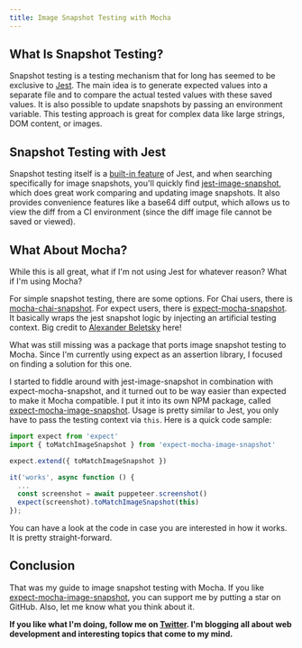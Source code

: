 ```yaml
---
title: Image Snapshot Testing with Mocha
---
```


## What Is Snapshot Testing?

Snapshot testing is a testing mechanism that for long has seemed to be exclusive to [Jest](https://github.com/facebook/jest). The main idea is to generate expected values into a separate file and to compare the actual tested values with these saved values. It is also possible to update snapshots by passing an environment variable. This testing approach is great for complex data like large strings, DOM content, or images.

## Snapshot Testing with Jest

Snapshot testing itself is a [built-in feature](https://jestjs.io/docs/en/snapshot-testing) of Jest, and when searching specifically for image snapshots, you'll quickly find [jest-image-snapshot](https://github.com/americanexpress/jest-image-snapshot), which does great work comparing and updating image snapshots. It also provides convenience features like a base64 diff output, which allows us to view the diff from a CI environment (since the diff image file cannot be saved or viewed).

## What About Mocha?

While this is all great, what if I'm not using Jest for whatever reason? What if I'm using Mocha? 

For simple snapshot testing, there are some options. For Chai users, there is [mocha-chai-snapshot](https://github.com/monojitb02/mocha-chai-snapshot). For expect users, there is [expect-mocha-snapshot](https://github.com/blogfoster/expect-mocha-snapshot). It basically wraps the jest snapshot logic by injecting an artificial testing context. Big credit to [Alexander Beletsky](https://github.com/alexbeletsky) here!

What was still missing was a package that ports image snapshot testing to Mocha. Since I'm currently using expect as an assertion library, I focused on finding a solution for this one.

I started to fiddle around with jest-image-snapshot in combination with expect-mocha-snapshot, and it turned out to be way easier than expected to make it Mocha compatible. I put it into its own NPM package, called [expect-mocha-image-snapshot](https://github.com/dword-design/expect-mocha-image-snapshot). Usage is pretty similar to Jest, you only have to pass the testing context via `this`. Here is a quick code sample:

```js
import expect from 'expect'
import { toMatchImageSnapshot } from 'expect-mocha-image-snapshot'

expect.extend({ toMatchImageSnapshot })

it('works', async function () {
  ...
  const screenshot = await puppeteer.screenshot()
  expect(screenshot).toMatchImageSnapshot(this)
});
```

You can have a look at the code in case you are interested in how it works. It is pretty straight-forward.

## Conclusion

That was my guide to image snapshot testing with Mocha. If you like [expect-mocha-image-snapshot](https://github.com/dword-design/expect-mocha-image-snapshot), you can support me by putting a star on GitHub. Also, let me know what you think about it.

**If you like what I'm doing, follow me on [Twitter](https://twitter.com/DwordDesign). I'm blogging all about web development and interesting topics that come to my mind.**
